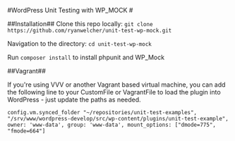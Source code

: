 #WordPress Unit Testing with WP_MOCK #



##Installation##
Clone this repo locally: `git clone https://github.com/ryanwelcher/unit-test-wp-mock.git`

Navigation to the directory: `cd unit-test-wp-mock`

Run `composer install` to install phpunit and WP_Mock


##Vagrant##

If you're using VVV or another Vagrant based virtual machine, you can add the following line to your CustomFile or VagrantFile
to load the plugin into WordPress - just update the paths as needed.

`config.vm.synced_folder "~/repositories/unit-test-examples", "/srv/www/wordpress-develop/src/wp-content/plugins/unit-test-example", owner: 'www-data', group: 'www-data', mount_options: ["dmode=775", "fmode=664"]`


